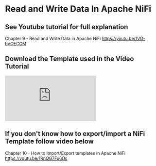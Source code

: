 
# Read and Write Data In Apache NiFi


## See Youtube tutorial for full explanation 
Chapter 9 - Read and Write Data in Apache NiFi
https://youtu.be/1VG-bVOECGM


## Download the Template used in the Video Tutorial
![Chapter 9 - Read and Write Data in Apache NiFi ](https://github.com/InsightByte/ApacheNifi/blob/main/Chapter-9/Chapter_9_-_Write-and-Read-with-NiFi-processors.xml)


## If you don't know how to export/import a NiFi Template follow video below
Chapter 10 - How to Import/Export templates in Apache NiFi
https://youtu.be/1RnQG7Fu6Ds